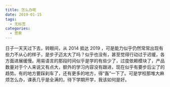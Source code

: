 ```yaml
---
title: 怎么办呢
date: 2019-01-15
tags: 
  - 无标签
categories:
  - 思索
---
```

日子一天天过下去，转眼间，从 2014 抵达 2019 ，可是能力似乎仍然常常出现有些力不从心的样子，是步子迈太大了吗？似乎也没有，甚至觉得行动过于迟缓，各方面进展缓慢。用易语言的那段时间似乎是学的有些少了，过度依赖模块了，产品数量对于个人来说又有点大，额外的学习内容没有跟进，现在似乎有要步后尘了的趋势。有的地方要踩刹车了，还有更多的地方，得“轰”一下了。可是学校那堆大麻烦怎么办，课表几乎是全满的，待下学期开学，我该如何是好。